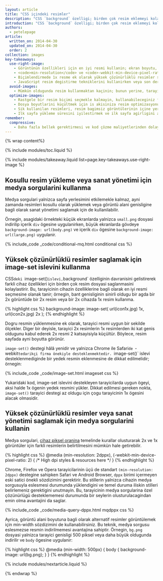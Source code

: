 ```yaml
---
layout: article
title: "CSS içindeki resimler"
description: "CSS `background` özelligi; birden çok resim eklemeyi kolaylastiran, tekrarlanmalarini saglayan ve baska olanaklar sunan, ögelere karmasik resimler eklemek için güçlü bir araçtir."
introduction: "CSS `background` özelligi; birden çok resim eklemeyi kolaylastiran, tekrarlanmalarini saglayan ve baska olanaklar sunan, ögelere karmasik resimler eklemek için güçlü bir araçtir.  Medya sorgulariyla birlestirildiginde, arka plan özelligi daha da güçlü hale gelerek ekran çözünürlügü, görüntü alani boyutu ve diger unsurlara dayanarak kosullu resim yüklenebilmesini saglar."
authors:
  - petelepage
article:
  written_on: 2014-04-30
  updated_on: 2014-04-30
  order: 2
collection: images
key-takeaways:
  use-right-image:
    - Görüntünün özellikleri için en iyi resmi kullanin; ekran boyutu, cihaz çözünürlügü ve sayfa yerlesimini dikkate alin.
    - <code>min-resolution</code> ve <code>-webkit-min-device-pixel-ratio</code> ile medya sorgulari kullanan yüksek DPI`ya sahip görüntüler için CSS`deki <code>background-image</code> özelligini degistirin.
    - Biçimlendirmede 1x resme ek olarak yüksek çözünürlüklü resimler saglamak için srcset tanimlayicisini kullanin.
    - JavaScript resim degistirme tekniklerini kullanirken veya son derece sikistirilmis yüksek çözünürlüklü resimleri düsük çözünürlüklü cihazlara sunarken performans maliyetlerini göz önünde bulundurun.
  avoid-images:
    - Mümkün oldugunda resim kullanmaktan kaçinin; bunun yerine, tarayici yeteneklerinden yararlanin, resimlerin yerine unicode karakterler kullanin ve karmasik simgeleri simge yazi tipleriyle degistirin.
  optimize-images:
    - Rastgele bir resim biçimi seçmekle kalmayin, kullanabileceginiz farkli biçimleri anlayin ve en uygun biçimi kullanin.
    - Dosya boyutlarini küçültmek için is akisiniza resim optimizasyonu ve sikistirma araçlarini dahil edin.
    - Sik kullanilan resimleri, resim bagimsiz görüntülerinin içine yerlestirerek http isteklerinin sayisini azaltin.
    - Ilk sayfa yükleme süresini iyilestirmek ve ilk sayfa agirligini azaltmak için resimleri yalnizca görünümün içine kaydirilmalarindan sonra yüklemeyi degerlendirin.
remember:
  compressive:
    - Daha fazla bellek gerektirmesi ve kod çözme maliyetlerinden dolayi sikistirma teknigini dikkatli kullanin.  Büyük resimleri küçük ekranlara sigdirmak üzere yeniden boyutlandirmak pahali bir islemdir ve özellikle hem bellegin hem de islemenin sinirli oldugu en yalin cihazlarda zor olabilir.
---
```


{% wrap content%}

<style>
  img, video, object {
    max-width: 100%;
  }

  img.center {
    display: block;
    margin-left: auto;
    margin-right: auto;
  }
</style>

{% include modules/toc.liquid %}

{% include modules/takeaway.liquid list=page.key-takeaways.use-right-image %}

## Kosullu resim yükleme veya sanat yönetimi için medya sorgularini kullanma

Medya sorgulari yalnizca sayfa yerlesimini etkilemekle kalmaz, ayni zamanda resimleri kosullu olarak yüklemek veya görüntü alani genisligine bagli olarak sanat yönetimi saglamak için de kullanilabilir.

Örnegin, asagidaki örnekteki küçük ekranlarda yalnizca `small.png` dosyasi indirilip içerik `div` ögesine uygulanirken, büyük ekranlarda gövdeye `background-image: url(body.png)` ve içerik `div` ögesine `background-image: url(large.png)` uygulanir.

{% include_code _code/conditional-mq.html conditional css %}

## Yüksek çözünürlüklü resimler saglamak için image-set islevini kullanma

CSS`deki `image-set()` islevi, `background` özelliginin davranisini gelistirerek farkli cihaz özellikleri için birden çok resim dosyasi saglanmasini kolaylastirir.  Bu, tarayicinin cihazin özelliklerine bagli olarak en iyi resmi seçmesine olanak tanir; örnegin, bant genisliginin sinirli oldugu bir agda bir 2x görüntüde bir 2x resim veya bir 2x cihazda 1x resim kullanma.

{% highlight css %}
background-image: image-set(
  url(icon1x.jpg) 1x,
  url(icon2x.jpg) 2x
);
{% endhighlight %}

Dogru resmin yüklenmesine ek olarak, tarayici resmi uygun bir sekilde
ölçekler. Diger bir deyisle, tarayici 2x resimlerin 1x resimlerden iki kat genis oldugunu kabul ederek 2x resmi 2 katsayisiyla küçültür. Böylece, resim sayfada ayni boyutta görünür.

`image-set()` destegi hâlâ yenidir ve yalnizca Chrome ile Safari`de `-webkit` tedarikçi firma önekiyle desteklenmektedir.  `image-set()` islevi desteklenmediginde bir yedek resmin eklenmesine de dikkat edilmelidir; örnegin:

{% include_code _code/image-set.html imageset css %}

Yukaridaki kod, image-set islevini destekleyen tarayicilarda uygun ögeyi, aksi halde 1x ögenin yedek resmini yükler. Dikkat edilmesi gereken nokta, `image-set()` tarayici destegi az oldugu için çogu tarayicinin 1x ögesini alacak olmasidir.

## Yüksek çözünürlüklü resimler veya sanat yönetimi saglamak için medya sorgularini kullanin

Medya sorgulari, [cihaz piksel oranina](http://www.html5rocks.com/en/mobile/high-dpi/#toc-bg) temelinde kurallar olusturarak 2x ve 1x görüntüler için farkli resimlerin belirtilmesini mümkün hale getirebilir.

{% highlight css %}
@media (min-resolution: 2dppx),
(-webkit-min-device-pixel-ratio: 2)
{
  /* High dpi styles & resources here */
}
{% endhighlight %}

Chrome, Firefox ve Opera tarayicilarinin üçü de standart `(min-resolution: 2dppx)` destegine sahipken Safari ve Android Browser, `dppx` birimi içermeyen eski satici önekli sözdizimini gerektirir.  Bu stillerin yalnizca cihazin medya sorgusuyla eslesmesi durumunda yüklendigini ve temel duruma iliskin stilleri belirlemeniz gerektigini unutmayin.  Bu, tarayicinin medya sorgularina özel çözünürlügü desteklememesi durumunda bir seylerin olusturulacagindan emin olma avantajini da saglar.

{% include_code _code/media-query-dppx.html mqdppx css %}

Ayrica, görüntü alani boyutuna bagli olarak alternatif resimler görüntülemek için min-width sözdizimini de kullanabilirsiniz.  Bu teknik, medya sorgusu eslesmezse resmin indirilmemesi avantajina sahiptir. Örnegin, `bg.png` dosyasi yalnizca tarayici genisligi 500 piksel veya daha büyük oldugunda indirilir ve `body` ögesine uygulanir:

{% highlight css %}
@media (min-width: 500px) {
  body {
    background-image: url(bg.png);
  }
}
{% endhighlight %}	

{% include modules/nextarticle.liquid %}

{% endwrap %}


